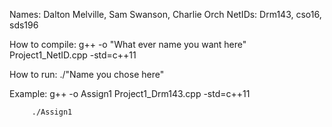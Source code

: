 Names: Dalton Melville, Sam Swanson, Charlie Orch
NetIDs: Drm143, cso16, sds196

How to compile: g++ -o "What ever name you want here" Project1_NetID.cpp -std=c++11

How to run: ./"Name you chose here"

Example: g++ -o Assign1 Project1_Drm143.cpp -std=c++11
         
         ./Assign1

